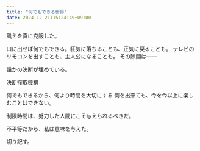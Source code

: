 ```yaml
---
title: "何でもできる世界"
date: 2024-12-21T15:24:49+09:00
---
```

飢えを真に克服した。

口に出せば何でもできる。狂気に落ちることも、正気に戻ることも。
テレビのリモコンを出すことも、主人公になることも。
その隙間は――

誰かの決断が埋めている。

決断搾取機構


何でもできるから、何より時間を大切にする
何を出来ても、今を今以上に楽しむことはできない。

制限時間は、努力した人間にこそ与えられるべきだ。

不平等だから、私は意味を与えた。

切り記す。

